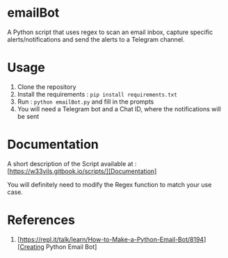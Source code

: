 # emailBot

A Python script that uses regex to scan an email inbox, capture specific alerts/notifications and send the
alerts to a Telegram channel.

# Usage
1. Clone the repository
2. Install the requirements : `pip install requirements.txt`
3. Run : `python emailBot.py` and fill in the prompts
4. You will need a Telegram bot and a Chat ID, where the notifications will be sent

# Documentation
A short description of the Script available at : [https://w33vils.gitbook.io/scripts/][Documentation]

You will definitely need to modify the Regex function to match your use case.

# References
1. [https://repl.it/talk/learn/How-to-Make-a-Python-Email-Bot/8194][Creating Python Email Bot]

[Creating Python Email Bot]: https://repl.it/talk/learn/How-to-Make-a-Python-Email-Bot/8194

[Documentation]: https://w33vils.gitbook.io/scripts/
